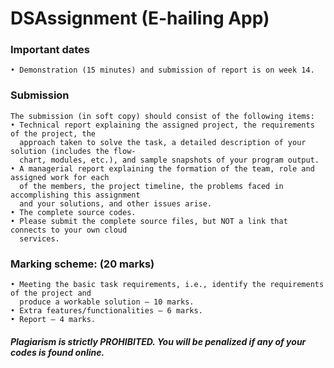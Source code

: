 # DSAssignment (E-hailing App)

### Important dates
```
• Demonstration (15 minutes) and submission of report is on week 14.
```

### Submission
```
The submission (in soft copy) should consist of the following items:
• Technical report explaining the assigned project, the requirements of the project, the
  approach taken to solve the task, a detailed description of your solution (includes the flow-
  chart, modules, etc.), and sample snapshots of your program output.
• A managerial report explaining the formation of the team, role and assigned work for each
  of the members, the project timeline, the problems faced in accomplishing this assignment
  and your solutions, and other issues arise.
• The complete source codes.
• Please submit the complete source files, but NOT a link that connects to your own cloud
  services.
```
  
### Marking scheme: (20 marks)
```
• Meeting the basic task requirements, i.e., identify the requirements of the project and
  produce a workable solution – 10 marks.
• Extra features/functionalities – 6 marks.
• Report – 4 marks.
```

##### Plagiarism is strictly PROHIBITED. You will be penalized if any of your codes is found online.

